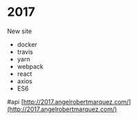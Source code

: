 # 2017
New site

* docker
* travis
* yarn
* webpack
* react
* axios
* ES6

#api
[http://2017.angelrobertmarquez.com/](http://2017.angelrobertmarquez.com/)
